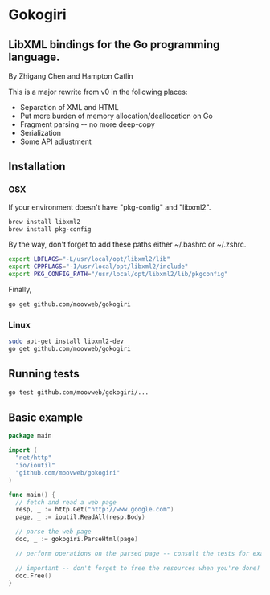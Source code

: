 Gokogiri
========
LibXML bindings for the Go programming language.
------------------------------------------------
By Zhigang Chen and Hampton Catlin


This is a major rewrite from v0 in the following places:

- Separation of XML and HTML
- Put more burden of memory allocation/deallocation on Go
- Fragment parsing -- no more deep-copy
- Serialization
- Some API adjustment

## Installation

### OSX

If your environment doesn't have "pkg-config" and "libxml2".

```bash
brew install libxml2
brew install pkg-config
```

By the way, don't forget to add these paths either ~/.bashrc or  ~/.zshrc.

```bash
export LDFLAGS="-L/usr/local/opt/libxml2/lib"
export CPPFLAGS="-I/usr/local/opt/libxml2/include"
export PKG_CONFIG_PATH="/usr/local/opt/libxml2/lib/pkgconfig"
```

Finally,

```bash
go get github.com/moovweb/gokogiri
```

### Linux

```bash
sudo apt-get install libxml2-dev
go get github.com/moovweb/gokogiri
```

## Running tests

```bash
go test github.com/moovweb/gokogiri/...
```

## Basic example

```go
package main

import (
  "net/http"
  "io/ioutil"
  "github.com/moovweb/gokogiri"
)

func main() {
  // fetch and read a web page
  resp, _ := http.Get("http://www.google.com")
  page, _ := ioutil.ReadAll(resp.Body)

  // parse the web page
  doc, _ := gokogiri.ParseHtml(page)

  // perform operations on the parsed page -- consult the tests for examples

  // important -- don't forget to free the resources when you're done!
  doc.Free()
}
```

